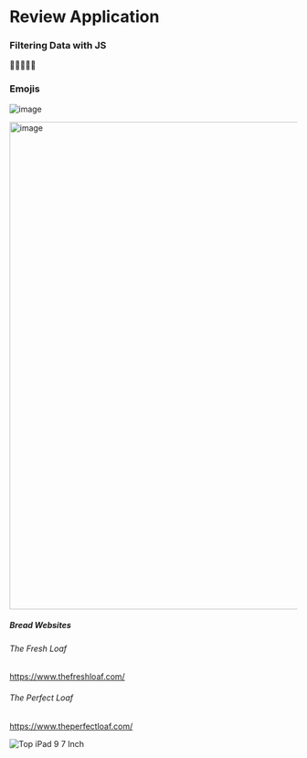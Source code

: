 # Review Application
### Filtering Data with JS

🦜🦩😵‍💫🤡
### Emojis
![image](https://user-images.githubusercontent.com/65149388/198460055-6668ada7-0c7a-4d7d-a0fb-e2f3e7d49e42.png)

<img width="853" alt="image" src="https://user-images.githubusercontent.com/65149388/198461100-560d6042-8b7f-4ca7-8934-ca82b21858db.png">

##### Bread Websites

###### The Fresh Loaf
https://www.thefreshloaf.com/

###### The Perfect Loaf
https://www.theperfectloaf.com/

![Top iPad 9 7 Inch](https://user-images.githubusercontent.com/65149388/198474347-79ec61d1-114b-4f5e-9ea3-5e10e6fde042.png)
